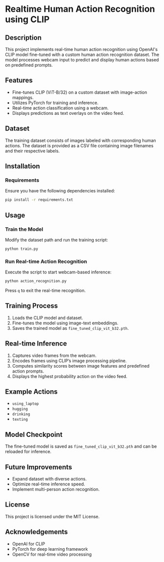 # Realtime Human Action Recognition using CLIP

## Description
This project implements real-time human action recognition using OpenAI's CLIP model fine-tuned with a custom human action recognition dataset. The model processes webcam input to predict and display human actions based on predefined prompts.

## Features
- Fine-tunes CLIP (ViT-B/32) on a custom dataset with image-action mappings.
- Utilizes PyTorch for training and inference.
- Real-time action classification using a webcam.
- Displays predictions as text overlays on the video feed.

## Dataset
The training dataset consists of images labeled with corresponding human actions. The dataset is provided as a CSV file containing image filenames and their respective labels.

## Installation
### Requirements
Ensure you have the following dependencies installed:
```sh
pip install -r requirements.txt
```

## Usage
### Train the Model
Modify the dataset path and run the training script:
```sh
python train.py
```

### Run Real-time Action Recognition
Execute the script to start webcam-based inference:
```sh
python action_recognition.py
```
Press `q` to exit the real-time recognition.

## Training Process
1. Loads the CLIP model and dataset.
2. Fine-tunes the model using image-text embeddings.
3. Saves the trained model as `fine_tuned_clip_vit_b32.pth`.

## Real-time Inference
1. Captures video frames from the webcam.
2. Encodes frames using CLIP’s image processing pipeline.
3. Computes similarity scores between image features and predefined action prompts.
4. Displays the highest probability action on the video feed.

## Example Actions
- `using_laptop`
- `hugging`
- `drinking`
- `texting`

## Model Checkpoint
The fine-tuned model is saved as `fine_tuned_clip_vit_b32.pth` and can be reloaded for inference.

## Future Improvements
- Expand dataset with diverse actions.
- Optimize real-time inference speed.
- Implement multi-person action recognition.

## License
This project is licensed under the MIT License.

## Acknowledgements
- OpenAI for CLIP
- PyTorch for deep learning framework
- OpenCV for real-time video processing

